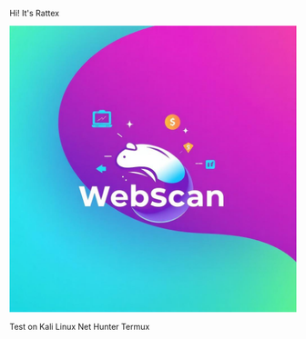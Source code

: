 Hi! It's Rattex

![alt text](https://github.com/Codex91/Rattex/blob/main/Codex91.png?raw=true)

Test on Kali Linux
        Net Hunter
        Termux
